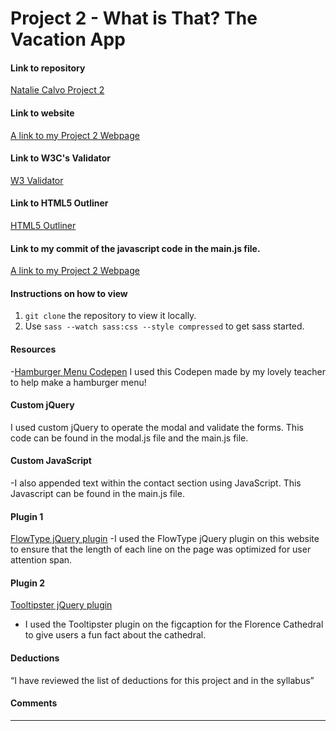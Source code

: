 # Project 2 - What is That? The Vacation App

#### Link to repository
[Natalie Calvo Project 2](https://github.com/nataliecalvo/project-2_calvo-natalie)

#### Link to website
[A link to my Project 2 Webpage](http://nataliecalvo.com/project-2_calvo-natalie)

#### Link to W3C's Validator
[W3 Validator](https://validator.w3.org/nu/?doc=http%3A%2F%2Fnataliecalvo.com%2Fproject-2_calvo-natalie%2F)

#### Link to HTML5 Outliner
[HTML5 Outliner](https://gsnedders.html5.org/outliner/process.py?url=http%3A%2F%2Fnataliecalvo.com%2Fproject-2_calvo-natalie%2F)

#### Link to my commit of the javascript code in the main.js file.
[A link to my Project 2 Webpage](https://github.com/nataliecalvo/project-2_calvo-natalie/commit/48067433a737a02ac91745bda028d72f768bf247)

#### Instructions on how to view
1. `git clone` the repository to view it locally.
2. Use `sass --watch sass:css --style compressed` to get sass started.

#### Resources
-[Hamburger Menu Codepen](https://codepen.io/createlyn/pen/xJYmZx)
I used this Codepen made by my lovely teacher to help make a hamburger menu!

#### Custom jQuery
I used custom jQuery to operate the modal and validate the forms. This code can be found in the modal.js file and the main.js file.

#### Custom JavaScript
-I also appended text within the contact section using JavaScript. This Javascript can be found in the main.js file.

#### Plugin 1
[FlowType jQuery plugin](http://simplefocus.com/flowtype/)
-I used the FlowType jQuery plugin on this website to ensure that the length of each line on the page was optimized for user attention span.

#### Plugin 2
[Tooltipster jQuery plugin](http://iamceege.github.io/tooltipster/)
- I used the Tooltipster plugin on the figcaption for the Florence Cathedral to give users a fun fact about the cathedral.


#### Deductions
“I have reviewed the list of deductions for this
project and in the syllabus”

#### Comments

---
